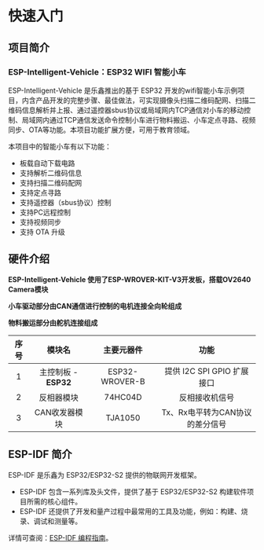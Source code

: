 # 快速入门

## 项目简介

### ESP-Intelligent-Vehicle：ESP32 WIFI 智能小车

ESP-Intelligent-Vehicle 是乐鑫推出的基于 ESP32 开发的wifi智能小车示例项目，内含产品开发的完整步骤、最佳做法，可实现摄像头扫描二维码配网、扫描二维码信息解析并上报、通过遥控器sbus协议或局域网内TCP通信对小车的移动控制、局域网内通过TCP通信发送命令控制小车进行物料搬运、小车定点寻路、视频同步、OTA等功能。本项目功能扩展方便，可用于教育领域。



本项目中的智能小车有以下功能：

- 板载自动下载电路
- 支持解析二维码信息
- 支持扫描二维码配网
- 支持定点寻路
- 支持遥控器（sbus协议）控制
- 支持PC远程控制
- 支持视频同步
- 支持 OTA 升级



## 硬件介绍

**ESP-Intelligent-Vehicle 使用了ESP-WROVER-KIT-V3开发板，搭载OV2640 Camera模块**

**小车驱动部分由CAN通信进行控制的电机连接全向轮组成**

**物料搬运部分由舵机连接组成**

|序号| 模块名 | 主要元器件 | 功能 |
|:-:|:-:|:-:|:-:|
|1| 主控制板 - **ESP32** | ESP32-WROVER-B |提供 I2C SPI GPIO 扩展接口  |
|2|反相器模块 | 74HC04D | 反相接收机信号 |
|3| CAN收发器模块 | TJA1050 | Tx、Rx电平转为CAN协议的差分信号 |

## ESP-IDF 简介

ESP-IDF 是乐鑫为 ESP32/ESP32-S2 提供的物联网开发框架。

* ESP-IDF 包含一系列库及头文件，提供了基于 ESP32/ESP32-S2 构建软件项目所需的核心组件。
* ESP-IDF 还提供了开发和量产过程中最常用的工具及功能，例如：构建、烧录、调试和测量等。

详情可查阅：[ESP-IDF 编程指南](https://docs.espressif.com/projects/esp-idf/zh_CN/latest/esp32s2/get-started/index.html)。


